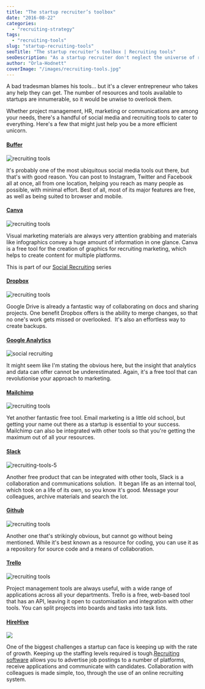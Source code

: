 ```yaml
---
title: "The startup recruiter’s toolbox"
date: "2016-08-22"
categories:
  - "recruiting-strategy"
tags:
  - "recruiting-tools"
slug: "startup-recruiting-tools"
seoTitle: "The startup recruiter’s toolbox | Recruiting tools"
seoDescription: "As a startup recruiter don't neglect the universe of recruiting tools available. What multitasking and recruiting tools could help your startup scale up?"
author: "Orla-Hodnett"
coverImage: "/images/recruiting-tools.jpg"
---
```


A bad tradesman blames his tools… but it's a clever entrepreneur who takes any help they can get. The number of resources and tools available to startups are innumerable, so it would be unwise to overlook them.

Whether project management, HR, marketing or communications are among your needs, there's a handful of social media and recruiting tools to cater to everything. Here's a few that might just help you be a more efficient unicorn.

#### [Buffer](https://buffer.com/)

![recruiting tools](/images/recruiting-tools-7.jpg)

It's probably one of the most ubiquitous social media tools out there, but that's with good reason. You can post to Instagram, Twitter and Facebook all at once, all from one location, helping you reach as many people as possible, with minimal effort. Best of all, most of its major features are free, as well as being suited to browser and mobile.

#### [Canva](https://www.canva.com/)

![recruiting tools](/images/recruiting-tools-2.jpg)

Visual marketing materials are always very attention grabbing and materials like infographics convey a huge amount of information in one glance. Canva is a free tool for the creation of graphics for recruiting marketing, which helps to create content for multiple platforms.

This is part of our [Social Recruiting](http://hirehive.io/social-recruiting/ "Social Media ") series

#### [Dropbox](https://www.dropbox.com/)

![recruiting tools](/images/recruiting-tools-3.jpg)

Google Drive is already a fantastic way of collaborating on docs and sharing projects. One benefit Dropbox offers is the ability to merge changes, so that no one's work gets missed or overlooked.  It's also an effortless way to create backups.

#### [Google Analytics](https://www.google.ie/analytics/)

![social recruiting](/images/social-recruiting-5.jpg)

It might seem like I'm stating the obvious here, but the insight that analytics and data can offer cannot be underestimated. Again, it's a free tool that can revolutionise your approach to marketing.

#### [Mailchimp](http://mailchimp.com/)

![recruiting tools](/images/recruiting-tools-4.jpg)

Yet another fantastic free tool. Email marketing is a little old school, but getting your name out there as a startup is essential to your success. Mailchimp can also be integrated with other tools so that you're getting the maximum out of all your resources.

#### [Slack](https://slack.com/)

![recruiting-tools-5](/images/recruiting-tools-5.jpg)

Another free product that can be integrated with other tools, Slack is a collaboration and communications solution.  It began life as an internal tool, which took on a life of its own, so you know it's good. Message your colleagues, archive materials and search the lot.

#### [Github](https://github.com/)

![recruiting tools](/images/github-recruiting-tools.jpg)

Another one that's strikingly obvious, but cannot go without being mentioned. While it's best known as a resource for coding, you can use it as a repository for source code and a means of collaboration.

#### [Trello](https://trello.com/)

![recruiting tools](/images/recruiting-tools-6.jpg)

Project management tools are always useful, with a wide range of applications across all your departments. Trello is a free, web-based tool that has an API, leaving it open to customisation and integration with other tools. You can split projects into boards and tasks into task lists.

#### [HireHive](http://hirehive.io/)

![](/images/Multilingual-Recruitment-Software-1.png)

One of the biggest challenges a startup can face is keeping up with the rate of growth. Keeping up the staffing levels required is tough.[Recruiting software](http://hirehive.io/why-recruiting-software-could-change-the-way-you-recruit/) allows you to advertise job postings to a number of platforms, receive applications and communicate with candidates. Collaboration with colleagues is made simple, too, through the use of an online recruiting system.
